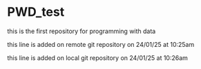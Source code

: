 # PWD_test
this is the first repository for programming with data

this line is added on remote git repository on 24/01/25 at 10:25am

this line is added on local git repository on 24/01/25 at 10:26am